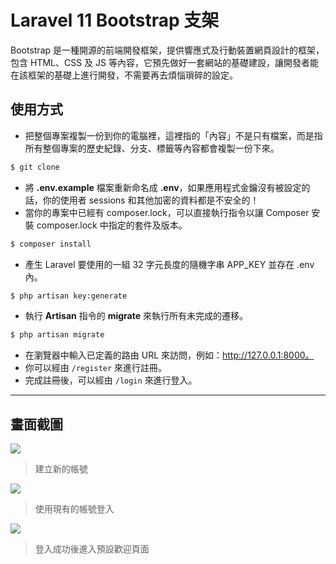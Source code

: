# Laravel 11 Bootstrap 支架

Bootstrap 是一種開源的前端開發框架，提供響應式及行動裝置網頁設計的框架，包含 HTML、CSS 及 JS 等內容，它預先做好一套網站的基礎建設，讓開發者能在該框架的基礎上進行開發，不需要再去煩惱瑣碎的設定。

## 使用方式
- 把整個專案複製一份到你的電腦裡，這裡指的「內容」不是只有檔案，而是指所有整個專案的歷史紀錄、分支、標籤等內容都會複製一份下來。
```sh
$ git clone
```
- 將 __.env.example__ 檔案重新命名成 __.env__，如果應用程式金鑰沒有被設定的話，你的使用者 sessions 和其他加密的資料都是不安全的！
- 當你的專案中已經有 composer.lock，可以直接執行指令以讓 Composer 安裝 composer.lock 中指定的套件及版本。
```sh
$ composer install
```
- 產生 Laravel 要使用的一組 32 字元長度的隨機字串 APP_KEY 並存在 .env 內。
```sh
$ php artisan key:generate
```
- 執行 __Artisan__ 指令的 __migrate__ 來執行所有未完成的遷移。
```sh
$ php artisan migrate
```
- 在瀏覽器中輸入已定義的路由 URL 來訪問，例如：http://127.0.0.1:8000。
- 你可以經由 `/register` 來進行註冊。
- 完成註冊後，可以經由 `/login` 來進行登入。

----

## 畫面截圖
![](https://i.imgur.com/O6bleXt.png)
> 建立新的帳號

![](https://i.imgur.com/qXbwMV3.png)
> 使用現有的帳號登入

![](https://i.imgur.com/YlNovxu.png)
> 登入成功後進入預設歡迎頁面

